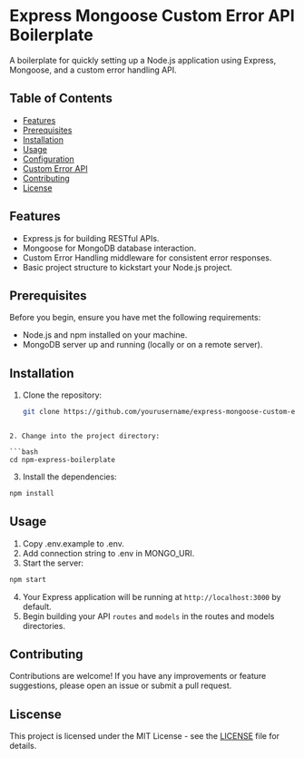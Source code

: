 # Express Mongoose Custom Error API Boilerplate

A boilerplate for quickly setting up a Node.js application using Express, Mongoose, and a custom error handling API.

## Table of Contents

- [Features](#features)
- [Prerequisites](#prerequisites)
- [Installation](#installation)
- [Usage](#usage)
- [Configuration](#configuration)
- [Custom Error API](#custom-error-api)
- [Contributing](#contributing)
- [License](#license)

## Features

- Express.js for building RESTful APIs.
- Mongoose for MongoDB database interaction.
- Custom Error Handling middleware for consistent error responses.
- Basic project structure to kickstart your Node.js project.

## Prerequisites

Before you begin, ensure you have met the following requirements:

- Node.js and npm installed on your machine.
- MongoDB server up and running (locally or on a remote server).

## Installation

1. Clone the repository:

   ```bash
   git clone https://github.com/yourusername/express-mongoose-custom-error-api-boilerplate.git
```

2. Change into the project directory:

```bash
cd npm-express-boilerplate
```

3. Install the dependencies:

```bash
npm install
```
  
## Usage

1. Copy .env.example to .env.
2. Add connection string to .env in MONGO_URI.
3. Start the server:

```bash
npm start
```
4. Your Express application will be running at `http://localhost:3000` by default.
5. Begin building your API `routes` and `models` in the routes and models directories.

## Contributing
Contributions are welcome! If you have any improvements or feature suggestions, please open an issue or submit a pull request.

## Liscense
This project is licensed under the MIT License - see the [LICENSE]() file for details.
